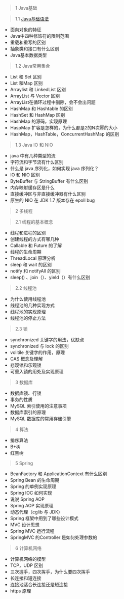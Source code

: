 > 1 Java基础

> 1.1 [Java基础语法](eBook/ch1/1.1md)

* 面向对象的特征
* Java中四种修饰符的限制范围
* 重载和重写的区别
* 抽象类和接口有什么区别
* Java基本数据类型

> 1.2 Java常用集合

* List 和 Set 区别
* List 和Map 区别
* Arraylist 和 LinkedList 区别
* ArrayList 与 Vector 区别
* ArrayList在循环过程中删除，会不会出问题
* HashMap 和 Hashtable 的区别
* HashSet 和 HashMap 区别
* HashMap 的源码，实现原理
* HaspMap 扩容是怎样的，为什么都是2的N次幂的大小
* HashMap，HashTable，ConcurrentHashMap 的区别

> 1.3 Java IO 和 NIO

* java 中有几种类型的流
* 字符流和字节流有什么区别
* 什么是 java 序列化，如何实现 java 序列化？
* IO 和 NIO 区别
* ByteBuffer 与 StringBuffer 有什么区别
* 内存映射缓存区是什么
* 直接缓冲区与非直接缓冲器有什么区别
* 原生的 NIO 在 JDK 1.7 版本存在 epoll bug

> 2 多线程

> 2.1 线程的基本概念

* 线程和进程的区别
* 创建线程的方式有哪几种
* Callable 和 Future 的了解
* 线程的生命周期
* ThreadLocal 原理分析
* sleep 和 wait 的区别
* notify 和 notifyAll 的区别
* sleep() 、join（）、yield（）有什么区别

> 2.2 线程池

* 为什么使用线程池
* 线程池的几种实现方式
* 线程池的实现原理
* 线程池的停止方法

> 2.3 锁

* synchronized 关键字的用法，优缺点
* synchronized 与 lock 的区别
* volitile 关键字的作用，原理
* CAS 概念及理解
* 悲观锁和乐观锁
* 可重入锁的用处及实现原理

> 3 数据库

* 数据库锁、行锁
* 事务的性质
* MySQL 索引使用的注意事项
* 数据库索引的原理
* MySQL 数据库的常用存储引擎

> 4 算法

* 排序算法
* B+树
* 红黑树

> 5 Spring

* BeanFactory 和 ApplicationContext 有什么区别
* Spring Bean 的生命周期
* Spring 的单例实现原理
* Spring IOC 如何实现
* 说说 Spring AOP
* Spring AOP 实现原理
* 动态代理（cglib 与 JDK）
* Spring 框架中用到了哪些设计模式
* MVC 设计思想
* Spring MVC 运行流程
* SpringMVC 的Controller 是如何处理参数的

> 6 计算机网络

* 计算机网络的模型
* TCP，UDP 区别
* 三次握手，四次挥手，为什么要四次挥手
* 长连接和短连接
* 连接池适合长连接还是短连接
* https 原理